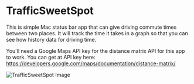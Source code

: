 # TrafficSweetSpot

This is simple Mac status bar app that can give driving commute times between two places. It will track the time it takes in a graph so that you can see how history data for driving time.

You'll need a Google Maps API key for the distance matrix API for this app to work. You can get at API key here: https://developers.google.com/maps/documentation/distance-matrix/

![TrafficSweetSpot Image](http://i.imgur.com/Tx5FZTi.png)
